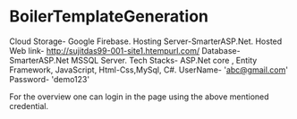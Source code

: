 # BoilerTemplateGeneration
Cloud Storage- Google Firebase.
Hosting Server-SmarterASP.Net.
Hosted Web link- http://sujitdas99-001-site1.htempurl.com/
Database- SmarterASP.Net MSSQL Server.
Tech Stacks- ASP.Net core , Entity Framework, JavaScript, Html-Css,MySql, C#.
UserName- 'abc@gmail.com'
Password- 'demo123'

For the overview one can login in the page using the above mentioned credential.
